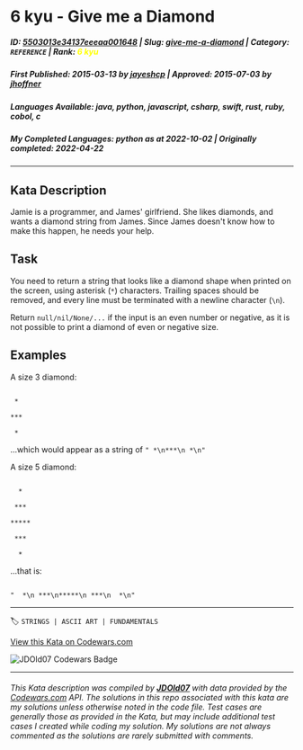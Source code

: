# 6 kyu - Give me a Diamond

##### **ID**: [5503013e34137eeeaa001648](https://www.codewars.com/kata/5503013e34137eeeaa001648) | **Slug**: [give-me-a-diamond](https://www.codewars.com/kata/5503013e34137eeeaa001648) | **Category**: `REFERENCE` | **Rank**: <span style="color:yellow">6 kyu</span>

##### **First Published**: 2015-03-13 ***by*** [jayeshcp](https://www.codewars.com/users/jayeshcp) | **Approved**: 2015-07-03 ***by*** [jhoffner](https://www.codewars.com/users/jhoffner)

##### **Languages Available**: java, python, javascript, csharp, swift, rust, ruby, cobol, c

##### **My Completed Languages**: python ***as at*** 2022-10-02 | **Originally completed**: 2022-04-22

---

## Kata Description


Jamie is a programmer, and James' girlfriend. She likes diamonds, and wants a diamond string from James. Since James doesn't know how to make this happen, he needs your help.



## Task



You need to return a string that looks like a diamond shape when printed on the screen, using asterisk (`*`) characters. Trailing spaces should be removed, and every line must be terminated with a newline character (`\n`).



Return `null/nil/None/...` if the input is an even number or negative, as it is not possible to print a diamond of even or negative size.





## Examples



A size 3 diamond:



```

 *

***

 *

```



...which would appear as a string of `" *\n***\n *\n"`





A size 5 diamond:



```

  *

 ***

*****

 ***

  *

```



...that is: 

```

"  *\n ***\n*****\n ***\n  *\n"

```



---


🏷 `STRINGS | ASCII ART | FUNDAMENTALS`


[View this Kata on Codewars.com](https://www.codewars.com/kata/5503013e34137eeeaa001648)

![](https://www.codewars.com/users/jdold07/badges/large "JDOld07 Codewars Badge")

---

###### *This Kata description was compiled by [**JDOld07**](https://tpstech.dev) with data provided by the [Codewars.com](https://www.codewars.com) API.  The solutions in this repo associated with this kata are my solutions unless otherwise noted in the code file.  Test cases are generally those as provided in the Kata, but may include additional test cases I created while coding my solution.  My solutions are not always commented as the solutions are rarely submitted with comments.*

